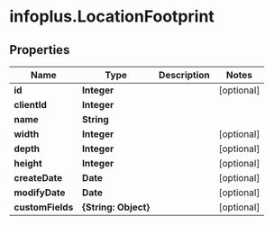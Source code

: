 # infoplus.LocationFootprint

## Properties
Name | Type | Description | Notes
------------ | ------------- | ------------- | -------------
**id** | **Integer** |  | [optional] 
**clientId** | **Integer** |  | 
**name** | **String** |  | 
**width** | **Integer** |  | [optional] 
**depth** | **Integer** |  | [optional] 
**height** | **Integer** |  | [optional] 
**createDate** | **Date** |  | [optional] 
**modifyDate** | **Date** |  | [optional] 
**customFields** | **{String: Object}** |  | [optional] 



